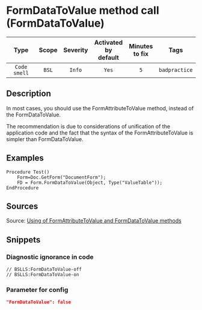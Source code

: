 # FormDataToValue method call (FormDataToValue)

|     Type     | Scope | Severity |    Activated<br>by default    |    Minutes<br>to fix    |     Tags      |
|:------------:|:-----:|:--------:|:-----------------------------:|:-----------------------:|:-------------:|
| `Code smell` | `BSL` |  `Info`  |             `Yes`             |           `5`           | `badpractice` |

<!-- Блоки выше заполняются автоматически, не трогать -->
## Description
<!-- Описание диагностики заполняется вручную. Необходимо понятным языком описать смысл и схему работу -->
In most cases, you should use the FormAttributeToValue method, instead of the FormDataToValue.

The recommendation is due to considerations of unification of the application code and the fact that the syntax of the FormAttributeToValue is simpler than FormDataToValue.
## Examples
<!-- В данном разделе приводятся примеры, на которые диагностика срабатывает, а также можно привести пример, как можно исправить ситуацию -->
```bsl
Procedure Test()
    Form=Doc.GetForm("DocumentForm");
    FD = Form.FormDataToValue(Object, Type("ValueTable"));
EndProcedure
```
## Sources
<!-- Необходимо указывать ссылки на все источники, из которых почерпнута информация для создания диагностики -->

Source: [Using of FormAttributeToValue and FormDataToValue methods](https://its.1c.ru/db/v8std#content:409:hdoc)

## Snippets

<!-- Блоки ниже заполняются автоматически, не трогать -->
### Diagnostic ignorance in code

```bsl
// BSLLS:FormDataToValue-off
// BSLLS:FormDataToValue-on
```

### Parameter for config

```json
"FormDataToValue": false
```

